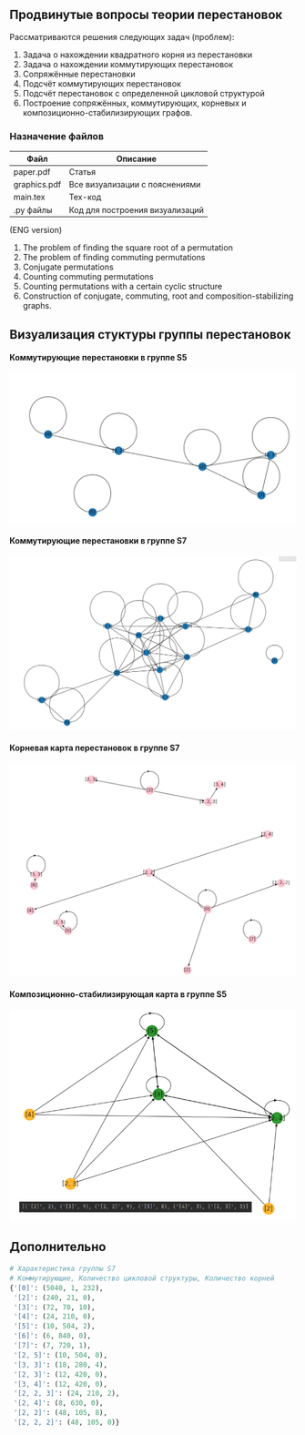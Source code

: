 ## Продвинутые вопросы теории перестановок
Рассматриваются решения следующих задач (проблем):
1. Задача о нахождении квадратного корня из перестановки
2. Задача о нахождении коммутирующих перестановок
3. Сопряжённые перестановки
4. Подсчёт коммутирующих перестановок
5. Подсчёт перестановок с определенной цикловой структурой
6. Построение сопряжённых, коммутирующих, корневых и композиционно-стабилизирующих графов.
### Назначение файлов
| Файл | Описание |
|----------|----------|
| paper.pdf   | Статья  |
| graphics.pdf   | Все визуализации с пояснениями  |
| main.tex    | Тех-код |
| .py файлы  | Код для построения визуализаций|

(ENG version)
1. The problem of finding the square root of a permutation
2. The problem of finding commuting permutations
3. Conjugate permutations
4. Counting commuting permutations
5. Counting permutations with a certain cyclic structure
6. Construction of conjugate, commuting, root and composition-stabilizing graphs.

## Визуализация стуктуры группы перестановок
#### Коммутирующие перестановки в группе S5
![alt text](/resources/s5commut.PNG)
#### Коммутирующие перестановки в группе S7
![alt text](/resources/s7commut.PNG)
#### Корневая карта перестановок в группе S7
![alt text](/resources/s7root.PNG)
#### Композиционно-стабилизирующая карта в группе S5
![alt text](/resources/s5compstalb.PNG)
## Дополнительно
```python
# Характеристика группы S7
# Коммутирующие, Количество цикловой структуры, Количество корней
{'[0]': (5040, 1, 232), 
 '[2]': (240, 21, 0),
 '[3]': (72, 70, 10), 
 '[4]': (24, 210, 0),
 '[5]': (10, 504, 2),
 '[6]': (6, 840, 0), 
 '[7]': (7, 720, 1), 
 '[2, 5]': (10, 504, 0),
 '[3, 3]': (18, 280, 4), 
 '[2, 3]': (12, 420, 0),
 '[3, 4]': (12, 420, 0), 
 '[2, 2, 3]': (24, 210, 2),
 '[2, 4]': (8, 630, 0),
 '[2, 2]': (48, 105, 8),
 '[2, 2, 2]': (48, 105, 0)}
```
